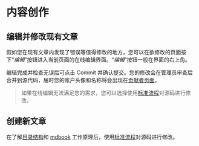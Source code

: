 # 内容创作

## 编辑并修改现有文章

假如您在现有文章内发现了错误等值得修改的地方，您可以在欲修改的页面按下“<i class="fa fa-edit">编辑</i>”按钮进入当前页面的在线编辑界面。“<i class="fa fa-edit">编辑</i>”按钮一般在界面的右上角。

编辑完成并检查无误后可点击 Commit 并确认提交。您的修改会在管理员审查后合并到源代码，届时您的账户头像和名称将会出现在[贡献者页面](../Contributors/index.md)。

> 如果在线编辑无法满足您的需求，您可以选择使用[标准流程](../About_Book.md#代码或内容贡献)对源码进行修改。

## 创建新文章

在了解[目录结构](./File_structure.md)和 [mdbook](https://rust-lang.github.io/mdBook/) 工作原理后，使用[标准流程](../About_Book.md#代码或内容贡献)对源码进行修改。
